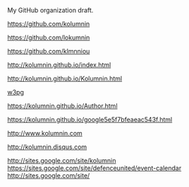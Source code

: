 My GitHub organization draft.

https://github.com/kolumnin

https://github.com/lokumnin

https://github.com/klmnniou

http://kolumnin.github.io/index.html

http://kolumnin.github.io/Kolumnin.html

<a href="http://kolumnin.github.io/w3egPge1.html">w3pg</a>

https://kolumnin.github.io/Author.html

https://kolumnin.github.io/google5e5f7bfeaeac543f.html

http://www.kolumnin.com

http://kolumnin.disqus.com

http://sites.google.com/site/kolumnin
https://sites.google.com/site/defenceunited/event-calendar
http://sites.google.com/site/
